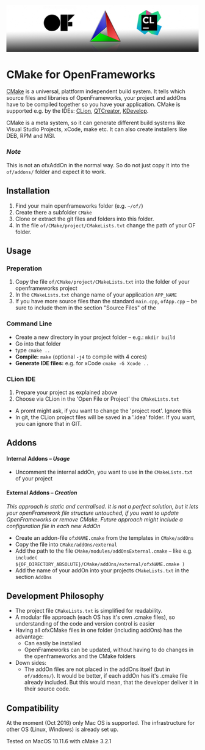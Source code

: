 ![ofxCMake Logo](ofxCMake_Logo.jpg)

# CMake for OpenFrameworks
[CMake](https://cmake.org) is a universal, plattform independent build system. It tells which source files and libraries of OpenFrameworks, your project and addOns have to be compiled together so you have your application. CMake is supported e.g. by the IDEs: [CLion](https://www.jetbrains.com/clion/), [QTCreator](https://www.qt.io/ide/), [KDevelop](https://www.kdevelop.org).

CMake is a meta system, so it can generate different build systems like Visual Studio Projects, xCode, make etc. It can also create installers like DEB, RPM and MSI. 

### *Note*
This is not an ofxAddOn in the normal way.
So do not just copy it into the `of/addons/` folder and expect it to work.

## Installation
1. Find your main openframeworks folder (e.g. `~/of/`)
2. Create there a subfolder `CMake`
3. Clone or extract the git files and folders into this folder.
4. In the file `of/CMake/project/CMakeLists.txt` change the path of your OF folder. 

## Usage

### Preperation
1. Copy the file `of/CMake/project/CMakeLists.txt` into the folder of your openframeworks project 
2. In the `CMakeLists.txt` change name of your application `APP_NAME`
3. If you have more source files than the standard `main.cpp`, `ofApp.cpp` – be sure to include them in the section "Source Files" of the 

### Command Line
- Create a new directory in your project folder – e.g.: `mkdir build`
- Go into that folder 
- type `cmake ..`
- **Compile:**  `make` (optional `-j4` to compile with 4 cores)
- **Generate IDE files:** e.g. for xCode `cmake -G Xcode ..`

### CLion IDE
1. Prepare your project as explained above
2. Choose via CLion in the 'Open File or Project' the `CMakeLists.txt`

- A promt might ask, if you want to change the 'project root'. Ignore this
- In git, the CLion project files will be saved in  a '.idea' folder. If you want, you can ignore that in GIT.



## Addons
#### Internal Addons – *Usage*
- Uncomment the internal addOn, you want to use in the `CMakeLists.txt` of your project

#### External Addons – *Creation*
*This approach is static and centralised. It is not a perfect solution, but it lets your openFramework file structure untouched, if you want to update OpenFrameworks or remove CMake. Future approach might include a configuration file in each new AddOn*

- Create an addon-file `ofxNAME.cmake` from the templates in `CMake/addOns`
- Copy the file into `CMake/addOns/external`
- Add the path to the file `CMake/modules/addOnsExternal.cmake` – like e.g. 
`include( ${OF_DIRECTORY_ABSOLUTE}/CMake/addOns/external/ofxNAME.cmake )`
- Add the name of your addOn into your projects `CMakeLists.txt` in the section `AddOns`

## Development Philosophy
- The project file `CMakeLists.txt` is simplified for readability.
- A modular file approach (each OS has it's own .cmake files), so understanding of the code and version control is easier
- Having all ofxCMake files in one folder (including addOns) has the advantage:
	- Can easily be installed
	- OpenFrameworks can be updated, without having to do changes in the openframeworks and the CMake folders
- Down sides:
	- The addOn files are not placed in the addOns itself (but in `of/addons/`). It would be better, if each addOn has it's .cmake file already included. But this would mean, that the developer deliver it in their source code. 

## Compatibility
At the moment (Oct 2016) only Mac OS is supported. The infrastructure for other OS (Linux, Windows) is already set up.

Tested on MacOS 10.11.6 with cMake 3.2.1
